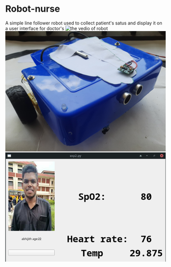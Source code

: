# Robot-nurse
A simple line follower robot used to collect patient's satus and display it on a user interface for doctor's
![the vedio of robot](/assets/images/robot.gif)
![The final image of the robot nurse](/assets/images/robot.jpg)
![the vedio of robot](/assets/images/doctor_gui.png)
